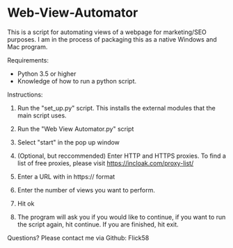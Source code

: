 # Web-View-Automator
This is a script for automating views of a webpage for marketing/SEO purposes. I am in the process of packaging this as a native Windows and Mac program. 

Requirements: 
- Python 3.5 or higher 
- Knowledge of how to run a python script. 

Instructions: 

1. Run the "set_up.py" script. This installs the external modules that the main script uses. 

2. Run the "Web View Automator.py" script 

3. Select "start" in the pop up window 

4. (Optional, but reccommended) Enter HTTP and HTTPS proxies. To find a list of free proxies, please visit https://incloak.com/proxy-list/

5. Enter a URL with in https:// format 

6. Enter the number of views you want to perform. 

7. Hit ok 

8. The program will ask you if you would like to continue, if you want to run the script again, hit continue. If you are finished, hit exit. 

Questions? Please contact me via Github: Flick58
